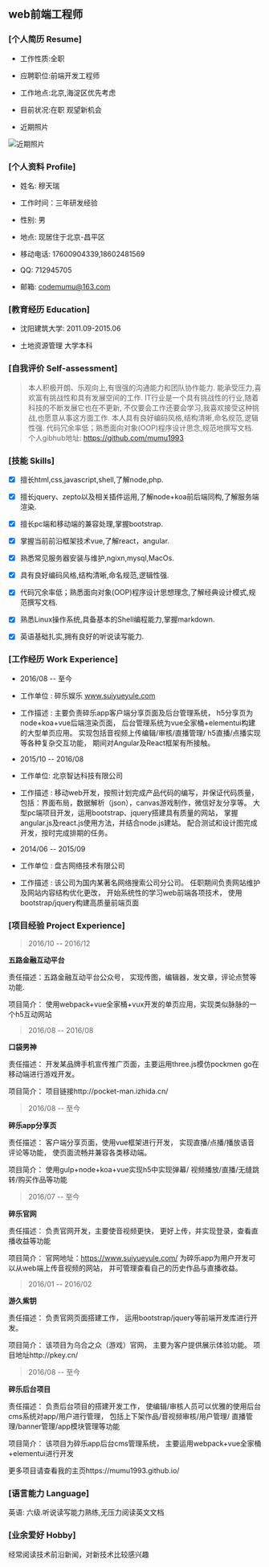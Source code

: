 ## web前端工程师 

### [个人简历 Resume]

* 工作性质:全职

* 应聘职位:前端开发工程师

* 工作地点:北京,海淀区优先考虑

* 目前状况:在职 观望新机会

* 近期照片

![近期照片](http://upload-images.jianshu.io/upload_images/2415206-f7bad00fc0ba6491.png?imageMogr2/auto-orient/strip%7CimageView2/2/w/1240)


### [个人资料 Profile]

* 姓名: 穆天瑞

* 工作时间：三年研发经验

* 性别: 男 
 
* 地点: 现居住于北京-昌平区

* 移动电话: 17600904339,18602481569

* QQ: 712945705 

* 邮箱: codemumu@163.com  

### [教育经历 Education]

* 沈阳建筑大学: 2011.09-2015.06

* 土地资源管理 大学本科

### [自我评价 Self-assessment]

> 本人积极开朗、乐观向上,有很强的沟通能力和团队协作能力.
能承受压力,喜欢富有挑战性和具有发展空间的工作.
IT行业是一个具有挑战性的行业,随着科技的不断发展它也在不更新,
不仅要会工作还要会学习,我喜欢接受这种挑战,也愿意从事这方面工作.
本人具有良好编码风格,结构清晰,命名规范,逻辑性强.
代码冗余率低；熟悉面向对象(OOP)程序设计思念,规范地撰写文档.
个人gibhub地址:  https://github.com/mumu1993

### [技能 Skills]

- [x] 擅长html,css,javascript,shell,了解node,php.

- [x] 擅长jquery、zepto以及相关插件运用,了解node+koa前后端同构,了解服务端渲染.

- [x] 擅长pc端和移动端的兼容处理,掌握bootstrap.

- [x] 掌握当前前沿框架技术vue,了解react，angular.

- [x] 熟悉常见服务器安装与维护,ngixn,mysql,MacOs.

- [x] 具有良好编码风格,结构清晰,命名规范,逻辑性强.

- [x] 代码冗余率低；熟悉面向对象(OOP)程序设计思想理念,了解经典设计模式,规范撰写文档.

- [x] 熟悉Linux操作系统,具备基本的Shell编程能力,掌握markdown.

- [x] 英语基础扎实,拥有良好的听说读写能力.

### [工作经历 Work Experience]

* 2016/08 -- 至今

* 工作单位 : 碎乐娱乐 www.suiyueyule.com

* 工作描述 : 主要负责碎乐app客户端分享页面及后台管理系统，
h5分享页为node+koa+vue后端渲染页面，
后台管理系统为vue全家桶+elementui构建的大型单页应用。
实现包括音视频上传编辑/审核/直播管理/
h5直播/点播实现等各种复杂交互功能，
期间对Angular及React框架有所接触。

* 2015/10 -- 2016/08

* 工作单位: 北京智达科技有限公司

* 工作描述 : 移动web开发，按照计划完成产品代码的编写，并保证代码质量，
包括：界面布局，数据解析（json），canvas游戏制作，微信好友分享等。
大型pc端项目开发，运用bootstrap、jquery搭建具有质量的网站，
掌握angular.js及react.js使用方法，并结合node.js建站。
配合测试和设计图完成开发，按时完成排期的任务。

* 2014/06 -- 2015/09

* 工作单位 : 盘古网络技术有限公司

* 工作描述 : 该公司为国内某著名网络搜索公司分公司。
任职期间负责网站维护及网站内容结构优化更改，
开始系统性的学习web前端各项技术，
使用bootstrap/jquery构建高质量前端页面


### [项目经验 Project Experience]

> 2016/10 -- 2016/12

**五路金融互动平台**

责任描述：五路金融互动平台公众号，
实现传图，编辑器，发文章，评论点赞等功能.

项目简介：
使用webpack+vue全家桶+vux开发的单页应用，实现类似脉脉的一个h5互动网站

> 2016/08 -- 2016/08

**口袋男神**

责任描述：
开发某品牌手机宣传推广页面，主要运用three.js模仿pockmen go在移动端进行游戏开发。

项目简介：
项目链接http://pocket-man.izhida.cn/

> 2016/08 -- 至今

**碎乐app分享页**

责任描述：
客户端分享页面，使用vue框架进行开发，
实现直播/点播/播放语音评论等功能，
使页面流畅并兼容各类移动端。

项目简介：
使用gulp+node+koa+vue实现h5中实现弹幕/
视频播放/直播/无缝跳转/购买作品等功能

> 2016/07 -- 至今

**碎乐官网**

责任描述：
负责官网开发，主要使音视频更快，
更好上传，并实现登录，查看直播收益等功能

项目简介：
官网地址：https://www.suiyueyule.com/
为碎乐app为用户开发可以从web端上传音视频的网站，
并可管理查看自己的历史作品与直播收益。

> 2016/01 -- 2016/02

**游久紫钥**

责任描述：
负责官网页面搭建工作，
运用bootstrap/jquery等前端开发库进行开发。

项目简介：
该项目为乌合之众（游戏）官网，
主要为客户提供展示体验功能。
项目地址http://pkey.cn/

> 2016/08 -- 至今

**碎乐后台项目**

责任描述：
负责后台项目的搭建开发工作，
使编辑/审核人员可以优雅的使用后台cms系统对app/用户进行管理，
包括上下架作品/音视频审核/用户管理/
直播管理/banner管理/app模块管理等功能

项目简介：
该项目为碎乐app后台cms管理系统，
主要运用webpack+vue全家桶+elementui进行开发

更多项目请查看我的主页https://mumu1993.github.io/
### [语言能力 Language]

英语: 六级.听说读写能力熟练,无压力阅读英文文档


### [业余爱好 Hobby]

经常阅读技术前沿新闻，对新技术比较感兴趣

